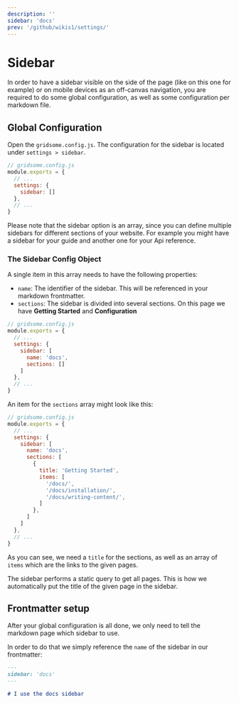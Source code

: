 ```yaml
---
description: ''
sidebar: 'docs'
prev: '/github/wikis1/settings/'
---
```


# Sidebar

In order to have a sidebar visible on the side of the page (like on this one for example) or on mobile devices as an off-canvas navigation, you are required to do some global configuration, as well as some configuration per markdown file.

## Global Configuration
Open the `gridsome.config.js`. The configuration for the sidebar is located under `settings > sidebar`.

```js
// gridsome.config.js
module.exports = {
  // ...
  settings: {
    sidebar: []
  },
  // ...
}
```

Please note that the sidebar option is an array, since you can define multiple sidebars for different sections of your website. For example you might have a sidebar for your guide and another one for your Api reference.

### The Sidebar Config Object

A single item in this array needs to have the following properties:
- `name`: The identifier of the sidebar. This will be referenced in your markdown frontmatter.
- `sections`: The sidebar is divided into several sections. On this page we have **Getting Started** and **Configuration**

```js
// gridsome.config.js
module.exports = {
  // ...
  settings: {
    sidebar: [
      name: 'docs',
      sections: []
    ]
  },
  // ...
}
```

An item for the `sections` array might look like this:

```js
// gridsome.config.js
module.exports = {
  // ...
  settings: {
    sidebar: [
      name: 'docs',
      sections: [
        {
          title: 'Getting Started',
          items: [
            '/docs/',
            '/docs/installation/',
            '/docs/writing-content/',
          ]
        },
      ]
    ]
  },
  // ...
}
```

As you can see, we need a `title` for the sections, as well as an array of `items` which are the links to the given pages.

The sidebar performs a static query to get all pages. This is how we automatically put the title of the given page in the sidebar.

## Frontmatter setup

After your global configuration is all done, we only need to tell the markdown page which sidebar to use.

In order to do that we simply reference the `name` of the sidebar in our frontmatter:

```md
---
sidebar: 'docs'
---

# I use the docs sidebar
```